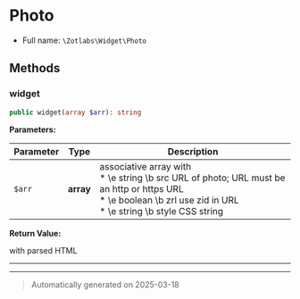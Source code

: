 
# Photo





* Full name: `\Zotlabs\Widget\Photo`




## Methods


### widget



```php
public widget(array $arr): string
```








**Parameters:**

| Parameter | Type | Description |
|-----------|------|-------------|
| `$arr` | **array** | associative array with<br />* \e string \b src URL of photo; URL must be an http or https URL<br />* \e boolean \b zrl use zid in URL<br />* \e string \b style CSS string |


**Return Value:**

with parsed HTML




***


***
> Automatically generated on 2025-03-18
